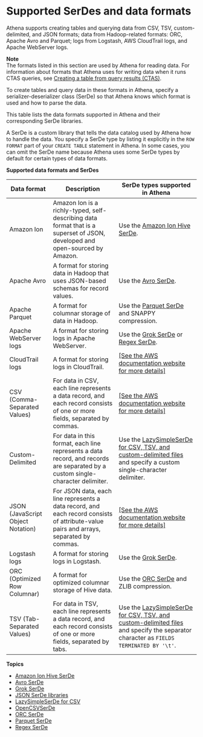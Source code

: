 # Supported SerDes and data formats<a name="supported-serdes"></a>

Athena supports creating tables and querying data from CSV, TSV, custom\-delimited, and JSON formats; data from Hadoop\-related formats: ORC, Apache Avro and Parquet; logs from Logstash, AWS CloudTrail logs, and Apache WebServer logs\.

**Note**  
The formats listed in this section are used by Athena for reading data\. For information about formats that Athena uses for writing data when it runs CTAS queries, see [Creating a table from query results \(CTAS\)](ctas.md)\.

To create tables and query data in these formats in Athena, specify a serializer\-deserializer class \(SerDe\) so that Athena knows which format is used and how to parse the data\.

This table lists the data formats supported in Athena and their corresponding SerDe libraries\.

A SerDe is a custom library that tells the data catalog used by Athena how to handle the data\. You specify a SerDe type by listing it explicitly in the `ROW FORMAT` part of your `CREATE TABLE` statement in Athena\. In some cases, you can omit the SerDe name because Athena uses some SerDe types by default for certain types of data formats\.


**Supported data formats and SerDes**  

| Data format | Description | SerDe types supported in Athena | 
| --- | --- | --- | 
| Amazon Ion | Amazon Ion is a richly\-typed, self\-describing data format that is a superset of JSON, developed and open\-sourced by Amazon\. | Use the [Amazon Ion Hive SerDe](ion-serde.md)\. | 
|  Apache Avro  |  A format for storing data in Hadoop that uses JSON\-based schemas for record values\.  |  Use the [Avro SerDe](avro-serde.md)\.  | 
|  Apache Parquet  |  A format for columnar storage of data in Hadoop\.  |  Use the [Parquet SerDe](parquet-serde.md) and SNAPPY compression\.  | 
|  Apache WebServer logs  |  A format for storing logs in Apache WebServer\.  |  Use the [Grok SerDe](grok-serde.md) or [Regex SerDe](regex-serde.md)\.  | 
|  CloudTrail logs  |  A format for storing logs in CloudTrail\.  |  [\[See the AWS documentation website for more details\]](http://docs.aws.amazon.com/athena/latest/ug/supported-serdes.html)  | 
|  CSV \(Comma\-Separated Values\)  |  For data in CSV, each line represents a data record, and each record consists of one or more fields, separated by commas\.  |  [\[See the AWS documentation website for more details\]](http://docs.aws.amazon.com/athena/latest/ug/supported-serdes.html)  | 
|  Custom\-Delimited  |  For data in this format, each line represents a data record, and records are separated by a custom single\-character delimiter\.  |  Use the [LazySimpleSerDe for CSV, TSV, and custom\-delimited files](lazy-simple-serde.md) and specify a custom single\-character delimiter\.  | 
|  JSON \(JavaScript Object Notation\)  |  For JSON data, each line represents a data record, and each record consists of attribute\-value pairs and arrays, separated by commas\.  |  [\[See the AWS documentation website for more details\]](http://docs.aws.amazon.com/athena/latest/ug/supported-serdes.html)  | 
|  Logstash logs  |  A format for storing logs in Logstash\.  |  Use the [Grok SerDe](grok-serde.md)\.  | 
|  ORC \(Optimized Row Columnar\)  |  A format for optimized columnar storage of Hive data\.  |  Use the [ORC SerDe](orc-serde.md) and ZLIB compression\.  | 
|  TSV \(Tab\-Separated Values\)  |  For data in TSV, each line represents a data record, and each record consists of one or more fields, separated by tabs\.  |  Use the [LazySimpleSerDe for CSV, TSV, and custom\-delimited files](lazy-simple-serde.md) and specify the separator character as `FIELDS TERMINATED BY '\t'`\.  | 

**Topics**
+ [Amazon Ion Hive SerDe](ion-serde.md)
+ [Avro SerDe](avro-serde.md)
+ [Grok SerDe](grok-serde.md)
+ [JSON SerDe libraries](json-serde.md)
+ [LazySimpleSerDe for CSV](lazy-simple-serde.md)
+ [OpenCSVSerDe](csv-serde.md)
+ [ORC SerDe](orc-serde.md)
+ [Parquet SerDe](parquet-serde.md)
+ [Regex SerDe](regex-serde.md)
